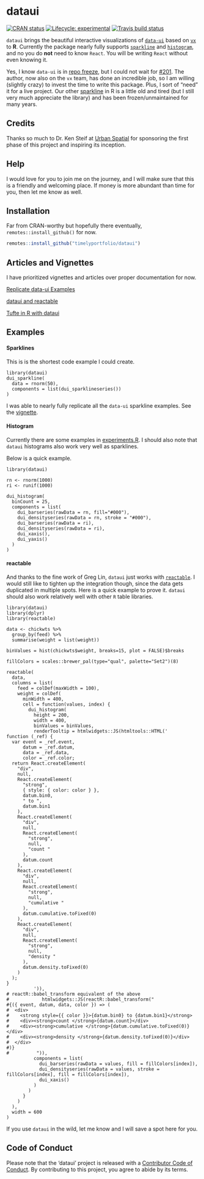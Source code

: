 
<!-- README.md is generated from README.Rmd. Please edit that file -->

# dataui

<!-- badges: start -->

[![CRAN
status](https://www.r-pkg.org/badges/version/dataui)](https://CRAN.R-project.org/package=dataui)
[![Lifecycle:
experimental](https://img.shields.io/badge/lifecycle-experimental-orange.svg)](https://www.tidyverse.org/lifecycle/#experimental)
[![Travis build
status](https://travis-ci.org/timelyportfolio/dataui.svg?branch=master)](https://travis-ci.org/timelyportfolio/dataui)
<!-- badges: end -->

`dataui` brings the beautiful interactive visualizations of
[`data-ui`](https://williaster.github.io/data-ui) based on
[`vx`](https://vx-demo.now.sh/) to **R**. Currently the package nearly
fully supports
[`sparkline`](https://williaster.github.io/data-ui/?selectedKind=sparkline&selectedStory=Kitchen%20sink&full=0&addons=0&stories=1&panelRight=0)
and
[`histogram`](https://williaster.github.io/data-ui/?selectedKind=histogram&selectedStory=Playground&full=0&addons=0&stories=1&panelRight=0),
and no you do **not** need to know `React`. You will be writing `React`
without even knowing it.

Yes, I know `data-ui` is in [repo
freeze](https://github.com/williaster/data-ui#repo-freeze-), but I could
not wait for [\#201](https://github.com/williaster/data-ui/issues/201).
The author, now also on the `vx` team, has done an incredible job, so I
am willing (slightly crazy) to invest the time to write this package.
Plus, I sort of “need” it for a live project. Our other
[sparkline](https://omnipotent.net/jquery.sparkline/#s-about) in R is a
little old and tired (but I still very much appreciate the library) and
has been frozen/unmaintained for many years.

## Credits

Thanks so much to Dr. Ken Steif at [Urban
Spatial](http://urbanspatialanalysis.com/about/) for sponsoring the
first phase of this project and inspiring its inception.

## Help

I would love for you to join me on the journey, and I will make sure
that this is a friendly and welcoming place. If money is more abundant
than time for you, then let me know as well.

## Installation

Far from CRAN-worthy but hopefully there eventually,
`remotes::install_github()` for now.

``` r
remotes::install_github("timelyportfolio/dataui")
```

## Articles and Vignettes

I have prioritized vignettes and articles over proper documentation for
now.

[Replicate data-ui
Examples](https://timelyportfolio.github.io/dataui/articles/dataui_replicate_examples.html)

[dataui and
reactable](https://timelyportfolio.github.io/dataui/articles/dataui_reactable.html)

[Tufte in R with
dataui](https://timelyportfolio.github.io/dataui/articles/replicate_tufte_example.html)

## Examples

#### Sparklines

This is is the shortest code example I could create.

    library(dataui)
    dui_sparkline(
      data = rnorm(50),
      components = list(dui_sparklineseries())
    )

I was able to nearly fully replicate all the `data-ui` sparkline
examples. See the
[vignette](https://timelyportfolio.github.io/dataui/articles/dataui_replicate_examples.html).

#### Histogram

Currently there are some examples in
[experiments.R](https://github.com/timelyportfolio/dataui/blob/master/inst/examples/experiments.R).
I should also note that `dataui` histograms also work very well as
sparklines.

Below is a quick example.

    library(dataui)
    
    rn <- rnorm(1000)
    ri <- runif(1000)
    
    dui_histogram(
      binCount = 25,
      components = list(
        dui_barseries(rawData = rn, fill="#000"),
        dui_densityseries(rawData = rn, stroke = "#000"),
        dui_barseries(rawData = ri),
        dui_densityseries(rawData = ri),
        dui_xaxis(),
        dui_yaxis()
      )
    )

#### reactable

And thanks to the fine work of Greg Lin, `dataui` just works with
[`reactable`](https://glin.github.io/reactable/). I would still like to
tighten up the integration though, since the data gets duplicated in
multiple spots. Here is a quick example to prove it. `dataui` should
also work relatively well with other `R` table libraries.

    library(dataui)
    library(dplyr)
    library(reactable)
    
    data <- chickwts %>%
      group_by(feed) %>%
      summarise(weight = list(weight))
    
    binValues = hist(chickwts$weight, breaks=15, plot = FALSE)$breaks
    
    fillColors = scales::brewer_pal(type="qual", palette="Set2")(8)
    
    reactable(
      data,
      columns = list(
        feed = colDef(maxWidth = 100),
        weight = colDef(
          minWidth = 400,
          cell = function(values, index) {
            dui_histogram(
              height = 200,
              width = 400,
              binValues = binValues,
              renderTooltip = htmlwidgets::JS(htmltools::HTML('
    function (_ref) {
      var event = _ref.event,
          datum = _ref.datum,
          data = _ref.data,
          color = _ref.color;
      return React.createElement(
        "div",
        null,
        React.createElement(
          "strong",
          { style: { color: color } },
          datum.bin0,
          " to ",
          datum.bin1
        ),
        React.createElement(
          "div",
          null,
          React.createElement(
            "strong",
            null,
            "count "
          ),
          datum.count
        ),
        React.createElement(
          "div",
          null,
          React.createElement(
            "strong",
            null,
            "cumulative "
          ),
          datum.cumulative.toFixed(0)
        ),
        React.createElement(
          "div",
          null,
          React.createElement(
            "strong",
            null,
            "density "
          ),
          datum.density.toFixed(0)
        )
      );
    }
              ')),
    # reactR::babel_transform equivalent of the above
    #            htmlwidgets::JS(reactR::babel_transform("
    #{({ event, datum, data, color }) => (
    #  <div>
    #    <strong style={{ color }}>{datum.bin0} to {datum.bin1}</strong>
    #    <div><strong>count </strong>{datum.count}</div>
    #    <div><strong>cumulative </strong>{datum.cumulative.toFixed(0)}</div>
    #    <div><strong>density </strong>{datum.density.toFixed(0)}</div>
    #  </div>
    #)}
    #          ")),
              components = list(
                dui_barseries(rawData = values, fill = fillColors[index]),
                dui_densityseries(rawData = values, stroke = fillColors[index], fill = fillColors[index]),
                dui_xaxis()
              )
            )
          }
        )
      ),
      width = 600
    )

If you use `dataui` in the wild, let me know and I will save a spot here
for you.

## Code of Conduct

Please note that the ‘dataui’ project is released with a [Contributor
Code of
Conduct](https://github.com/timelyportfolio/dataui/blob/master/CODE_OF_CONDUCT.md).
By contributing to this project, you agree to abide by its terms.
